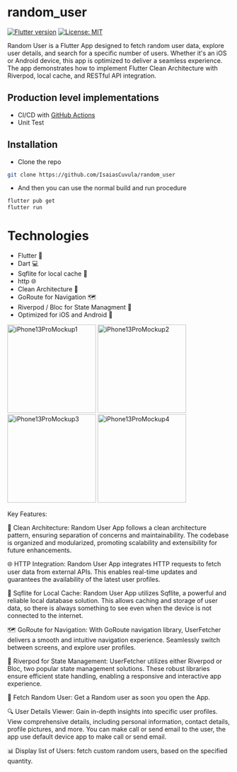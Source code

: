 # random_user
[![Flutter version](https://img.shields.io/badge/flutter-stable-blue?logo=flutter)](https://flutter.dev/docs/development/tools/sdk/releases)
[![License: MIT](https://img.shields.io/badge/license-MIT-purple.svg)](https://opensource.org/licenses/MIT)

Random User is a Flutter App designed to fetch random user data, explore user details, and search for a specific number of users. Whether it's an iOS or Android device, this app is optimized to deliver a seamless experience. The app demonstrates how to implement Flutter Clean Architecture with Riverpod, local cache, and RESTful API integration.


## Production level implementations

- CI/CD with [GitHub Actions](https://github.com/features/actions)
- Unit Test 

## Installation
- Clone the repo
```sh
git clone https://github.com/IsaiasCuvula/random_user
```

- And then you can use the normal build and run procedure 
```sh
flutter pub get
flutter run
```

# Technologies
- Flutter 🦋
- Dart 💻
- Sqflite for local cache 💽 
- http 🌐
- Clean Architecture 🔨
- GoRoute for Navigation 🗺️
- Riverpod / Bloc for State Managment 🚀
- Optimized for iOS and Android 📱

<p align="left">
  <img width="200" alt="iPhone13ProMockup1" src="https://github.com/IsaiasCuvula/Flutter-Developer-Portfolio/assets/68303716/cc91b099-ba3b-49ad-95bd-9120d91b80b4" />
  <img width="200" alt="iPhone13ProMockup2" src="https://github.com/IsaiasCuvula/Flutter-Developer-Portfolio/assets/68303716/cd1d7623-c6ff-4e68-a9ea-090e0eb28de8" />
  <img width="200" alt="iPhone13ProMockup3" src="https://github.com/IsaiasCuvula/Flutter-Developer-Portfolio/assets/68303716/92271687-cc3b-4b98-ab4a-4626eb957042" />
  <img width="200" alt="iPhone13ProMockup4" src="https://github.com/IsaiasCuvula/Flutter-Developer-Portfolio/assets/68303716/a41db874-2aa0-4e82-a071-c3e61668c83a" />
</p>

Key Features:

🔨 Clean Architecture: Random User App follows a clean architecture pattern, ensuring separation of concerns and maintainability. The codebase is organized and modularized, promoting scalability and extensibility for future enhancements.

🌐 HTTP Integration: Random User App integrates HTTP requests to fetch user data from external APIs. This enables real-time updates and guarantees the availability of the latest user profiles.

💽 Sqflite for Local Cache: Random User App utilizes Sqflite, a powerful and reliable local database solution. This allows caching and storage of user data, so there is always something to see even when the device is not connected to the internet.

🗺️ GoRoute for Navigation: With GoRoute navigation library, UserFetcher delivers a smooth and intuitive navigation experience. Seamlessly switch between screens, and explore user profiles.

🚀 Riverpod for State Management: UserFetcher utilizes either Riverpod or Bloc, two popular state management solutions. These robust libraries ensure efficient state handling, enabling a responsive and interactive app experience.

🔀 Fetch Random User: Get a Random user as soon you open the App.

🔍 User Details Viewer: Gain in-depth insights into specific user profiles. View comprehensive details, including personal information, contact details, profile pictures, and more. You can make call or send email to the user, the app use default device app to make call or send email. 

📊 Display list of Users: fetch custom random users, based on the specified quantity.


